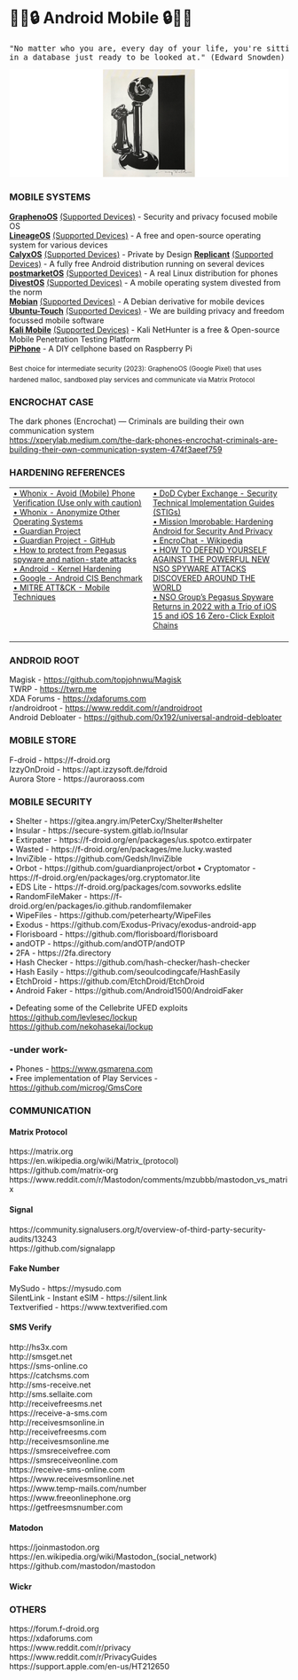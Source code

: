 # 📱🦊🔒 Android Mobile 🔒🦊📱

<pre>"No matter who you are, every day of your life, you're sitting
in a database just ready to be looked at." (Edward Snowden) </pre>

![banner](.data/telephone_1986_-_andy_warhol_830px.png)

### MOBILE SYSTEMS
**[GraphenoOS](https://grapheneos.org)** [(Supported Devices)](https://grapheneos.org/faq#supported-devices) - Security and privacy focused mobile OS   
**[LineageOS](https://wiki.lineageos.org/)** [(Supported Devices)](https://wiki.lineageos.org/devices/) - A free and open-source operating system for various devices   
**[CalyxOS](https://calyxos.org)** [(Supported Devices)](https://calyxos.org/) - Private by Design
**[Replicant](https://www.replicant.us/)** [(Supported Devices)](https://redmine.replicant.us/projects/replicant/wiki/DeviceStatus) - A fully free Android distribution running on several devices   
**[postmarketOS](https://postmarketos.org/)** [(Supported Devices)](https://wiki.postmarketos.org/wiki/Devices) - A real Linux distribution for phones       
**[DivestOS](https://divestos.org/)** [(Supported Devices)](https://divestos.org/pages/devices) - A mobile operating system divested from the norm   
**[Mobian](https://mobian-project.org/)** [(Supported Devices)](https://wiki.debian.org/Mobian/Devices) - A Debian derivative for mobile devices   
**[Ubuntu-Touch](https://ubuntu-touch.io/)** [(Supported Devices)](https://ubports.com/nl/supported-products) - We are building privacy and freedom focussed mobile software   
**[Kali Mobile](https://www.kali.org/get-kali/#kali-mobile)** [(Supported Devices)](https://www.kali.org/get-kali/#kali-mobile) - Kali NetHunter is a free & Open-source Mobile Penetration Testing Platform  
**[PiPhone](https://github.com/climberhunt/PiPhone)** - A DIY cellphone based on Raspberry Pi

<sub>Best choice for intermediate security (2023): GraphenoOS (Google Pixel) that uses hardened malloc, sandboxed play services and communicate via Matrix Protocol</sub>    

### ENCROCHAT CASE

The dark phones (Encrochat) — Criminals are building their own communication system    
https://xperylab.medium.com/the-dark-phones-encrochat-criminals-are-building-their-own-communication-system-474f3aeef759    

### HARDENING REFERENCES  

<table style="width: 100%" cellspacing="0" cellpadding="0">
  <tr>
    <td align="left" valign="top" style="width: 50%">
    <a href="https://www.whonix.org/wiki/Tips_on_Remaining_Anonymous#Avoid_(Mobile)_Phone_Verification_(Use_only_with_caution)" target="_blank">• Whonix - Avoid (Mobile) Phone Verification (Use only with caution)</a><br>
    <a href="https://www.whonix.org/wiki/Other_Operating_Systems" target="_blank">• Whonix - Anonymize Other Operating Systems</a><br><a href="https://guardianproject.info" target="_blank">• Guardian Project</a><br>
    <a href="https://github.com/guardianproject" target="_blank">• Guardian Project - GitHub</a><br>
    <a href="https://github.com/aronmolnar/smartphone-hardening-guide/blob/main/clean_dirty_concept.md" target="_blank">• How to protect from Pegasus spyware and nation-state attacks</a><br><a href="https://source.android.com/docs/core/architecture/kernel/hardening" target="_blank">• Android - Kernel Hardening</a><br>
    <a href="https://www.cisecurity.org/benchmark/google_android" target="_blank">• Google - Android CIS Benchmark</a><br>
    <a href="https://attack.mitre.org/techniques/mobile/" target="_blank">• MITRE ATT&CK - Mobile Techniques</a><br>
    </td>    
    <td align="left" valign="top" style="width: 50%">
    <a href="https://public.cyber.mil/stigs/downloads/?_dl_facet_stigs=mobility" target="_blank" rel="noopener noreferrer">• DoD Cyber Exchange - Security Technical Implementation Guides (STIGs)</a><br>
    <a href="https://blog.torproject.org/mission-improbable-hardening-android-security-and-privacy" target="_blank">• Mission Improbable: Hardening Android for Security And Privacy</a><br>
    <a href="https://en.wikipedia.org/wiki/EncroChat" target="_blank">• EncroChat - Wikipedia</a><br>
    <a href="https://theintercept.com/2021/07/27/pegasus-nso-spyware-security" target="_blank">• HOW TO DEFEND YOURSELF AGAINST THE POWERFUL NEW NSO SPYWARE ATTACKS DISCOVERED AROUND THE WORLD</a><br>
    <a href="https://citizenlab.ca/2023/04/nso-groups-pegasus-spyware-returns-in-2022" target="_blank">• NSO Group’s Pegasus Spyware Returns in 2022 with a Trio of iOS 15 and iOS 16 Zero-Click Exploit Chains</a><br>
    <a href="" target="_blank"></a><br>
    </td>    
  </tr>
</table>


<h3>ANDROID ROOT</h3>

Magisk - https://github.com/topjohnwu/Magisk</br>
TWRP - https://twrp.me</br>
XDA Forums - https://xdaforums.com</br>
r/androidroot - https://www.reddit.com/r/androidroot</br>
Android Debloater - https://github.com/0x192/universal-android-debloater</br>

<h3>MOBILE STORE</h3>
F-droid - https://f-droid.org</br>
IzzyOnDroid - https://apt.izzysoft.de/fdroid</br>
Aurora Store - https://auroraoss.com</br>

<h3>MOBILE SECURITY</h3>
• Shelter - https://gitea.angry.im/PeterCxy/Shelter#shelter</br>
• Insular - https://secure-system.gitlab.io/Insular</br>
• Extirpater - https://f-droid.org/en/packages/us.spotco.extirpater</br>
• Wasted - https://f-droid.org/en/packages/me.lucky.wasted</br>
• InviZible - https://github.com/Gedsh/InviZible</br>
• Orbot - https://github.com/guardianproject/orbot
• Cryptomator - https://f-droid.org/en/packages/org.cryptomator.lite</br>
• EDS Lite - https://f-droid.org/packages/com.sovworks.edslite</br>
• RandomFileMaker - https://f-droid.org/en/packages/io.github.randomfilemaker</br>
• WipeFiles - https://github.com/peterhearty/WipeFiles</br>
• Exodus - https://github.com/Exodus-Privacy/exodus-android-app</br>
• Florisboard - https://github.com/florisboard/florisboard</br>
• andOTP - https://github.com/andOTP/andOTP</br>
• 2FA - https://2fa.directory</br>
• Hash Checker - https://github.com/hash-checker/hash-checker</br>
• Hash Easily - https://github.com/seoulcodingcafe/HashEasily</br>
• EtchDroid - https://github.com/EtchDroid/EtchDroid</br>
• Android Faker - https://github.com/Android1500/AndroidFaker</br>

• Defeating some of the Cellebrite UFED exploits</br>
https://github.com/levlesec/lockup</br>
https://github.com/nekohasekai/lockup</br>


### -under work-    
• Phones - https://www.gsmarena.com</br>
• Free implementation of Play Services - https://github.com/microg/GmsCore</br>

<h3>COMMUNICATION</h3>

<h4>Matrix Protocol</h4>
https://matrix.org</br>
https://en.wikipedia.org/wiki/Matrix_(protocol)</br>
https://github.com/matrix-org</br>
https://www.reddit.com/r/Mastodon/comments/mzubbb/mastodon_vs_matrix</br>

<h4>Signal</h4>
https://community.signalusers.org/t/overview-of-third-party-security-audits/13243</br>
https://github.com/signalapp</br>


<h4>Fake Number</h4>
MySudo - https://mysudo.com</br>
SilentLink - Instant eSIM - https://silent.link</br>
Textverified - https://www.textverified.com</br>

<h4>SMS Verify</h4>
http://hs3x.com</br>
http://smsget.net</br>
https://sms-online.co</br>
https://catchsms.com</br>
http://sms-receive.net</br>
http://sms.sellaite.com</br>
http://receivefreesms.net</br>
https://receive-a-sms.com</br>
http://receivesmsonline.in</br>
http://receivefreesms.com</br>
http://receivesmsonline.me</br>
https://smsreceivefree.com</br>
https://smsreceiveonline.com</br>
https://receive-sms-online.com</br>
https://www.receivesmsonline.net</br>
https://www.temp-mails.com/number</br>
https://www.freeonlinephone.org</br>
https://getfreesmsnumber.com</br>

<h4>Matodon</h4> 
https://joinmastodon.org</br>
https://en.wikipedia.org/wiki/Mastodon_(social_network)</br>
https://github.com/mastodon/mastodon</br>

<h4>Wickr</h4>

<h3>OTHERS</h3>
https://forum.f-droid.org</br>
https://xdaforums.com</br>
https://www.reddit.com/r/privacy</br>
https://www.reddit.com/r/PrivacyGuides</br>
https://support.apple.com/en-us/HT212650</br>

